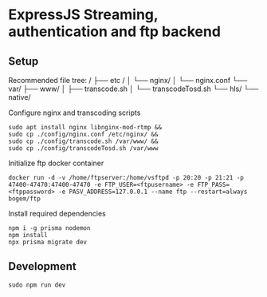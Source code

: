 # ExpressJS Streaming, authentication and ftp backend

## Setup

Recommended file tree:
    /
    ├── etc /
    │   └── nginx/
    │       └── nginx.conf
    └── var/
        ├── www/
        │   ├── transcode.sh
        │   └── transcodeTosd.sh
        └── hls/
            └── native/

Configure nginx and transcoding scripts
```
sudo apt install nginx libnginx-mod-rtmp && 
sudo cp ./config/nginx.conf /etc/nginx/ &&
sudo cp ./config/transcode.sh /var/www/ &&
sudo cp ./config/transcodeTosd.sh /var/www

```

Initialize ftp docker container
```
docker run -d -v /home/ftpserver:/home/vsftpd -p 20:20 -p 21:21 -p 47400-47470:47400-47470 -e FTP_USER=<ftpusername> -e FTP_PASS=<ftppassword> -e PASV_ADDRESS=127.0.0.1 --name ftp --restart=always bogem/ftp
```

Install required dependencies

```
npm i -g prisma nodemon
npm install
npx prisma migrate dev
```

## Development
```
sudo npm run dev
```
